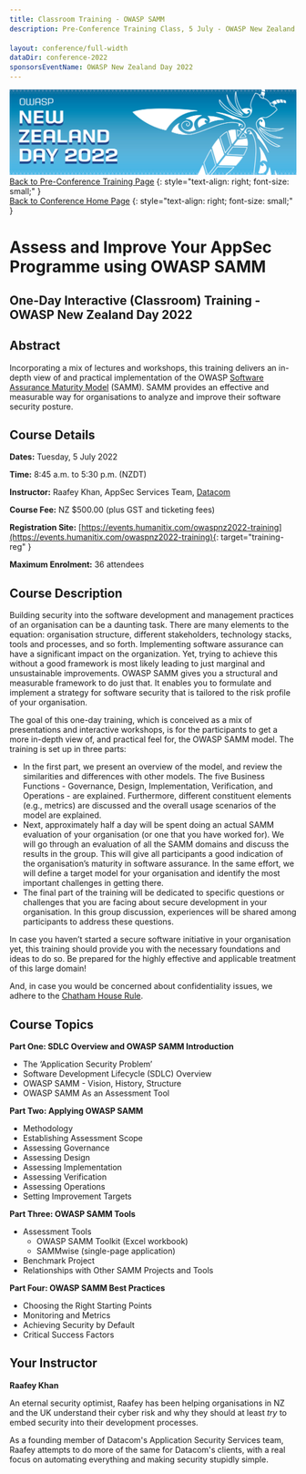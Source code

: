 ```yaml
---
title: Classroom Training - OWASP SAMM
description: Pre-Conference Training Class, 5 July - OWASP New Zealand Day 2022 

layout: conference/full-width
dataDir: conference-2022
sponsorsEventName: OWASP New Zealand Day 2022
---
```


[![Web Banner](/assets/images/2022_Banner_Graphic.jpg)](/conference/)   
[Back to Pre-Conference Training Page](training.md)
{: style="text-align: right; font-size: small;" }   
[Back to Conference Home Page](index.md)
{: style="text-align: right; font-size: small;" }   

# Assess and Improve Your AppSec Programme using OWASP SAMM

## One-Day Interactive (Classroom) Training - OWASP New Zealand Day 2022

## Abstract

Incorporating a mix of lectures and workshops, this training delivers an in-depth view of and practical implementation of the OWASP [Software Assurance Maturity Model](https://owaspsamm.org) (SAMM). SAMM provides an effective and measurable way for organisations to analyze and improve their software security posture.

## Course Details 

**Dates:** Tuesday, 5 July 2022

**Time:** 8:45 a.m. to 5:30 p.m. (NZDT)

**Instructor:** Raafey Khan, AppSec Services Team, [Datacom](https://datacom.co.nz/)   

**Course Fee:** NZ $500.00 (plus GST and ticketing fees)

**Registration Site:** [https://events.humanitix.com/owaspnz2022-training](https://events.humanitix.com/owaspnz2022-training){: target="training-reg" }

**Maximum Enrolment:** 36 attendees

## Course Description

Building security into the software development and management practices of an organisation can be a daunting task. There are many elements to the equation: organisation structure, different stakeholders, technology stacks, tools and processes, and so forth. Implementing software assurance can have a significant impact on the organization. Yet, trying to achieve this without a good framework is most likely leading to just marginal and unsustainable improvements. OWASP SAMM gives you a structural and measurable framework to do just that. It enables you to formulate and implement a strategy for software security that is tailored to the risk profile of your organisation.

The goal of this one-day training, which is conceived as a mix of presentations and interactive workshops, is for the participants to get a more in-depth view of, and practical feel for, the OWASP SAMM model. The training is set up in three parts:

* In the first part, we present an overview of the model, and review the similarities and differences with other models. The five Business Functions - Governance, Design, Implementation, Verification, and Operations - are explained. Furthermore, different constituent elements (e.g., metrics) are discussed and the overall usage scenarios of the model are explained.
* Next, approximately half a day will be spent doing an actual SAMM evaluation of your organisation (or one that you have worked for). We will go through an evaluation of all the SAMM domains and discuss the results in the group. This will give all participants a good indication of the organisation’s maturity in software assurance. In the same effort, we will define a target model for your organisation and identify the most important challenges in getting there. 
* The final part of the training will be dedicated to specific questions or challenges that you are facing about secure development in your organisation. In this group discussion, experiences will be shared among participants to address these questions.

In case you haven’t started a secure software initiative in your organisation yet, this training should provide you with the necessary foundations and ideas to do so. Be prepared for the highly effective and applicable treatment of this large domain!

And, in case you would be concerned about confidentiality issues, we adhere to the [Chatham House Rule](https://www.chathamhouse.org/about-us/chatham-house-rule).

## Course Topics

**Part One: SDLC Overview and OWASP SAMM Introduction**

* The ‘Application Security Problem’
* Software Development Lifecycle (SDLC) Overview
* OWASP SAMM - Vision, History, Structure
* OWASP SAMM As an Assessment Tool

**Part Two: Applying OWASP SAMM**

* Methodology
* Establishing Assessment Scope
* Assessing Governance
* Assessing Design
* Assessing Implementation
* Assessing Verification
* Assessing Operations
* Setting Improvement Targets

**Part Three: OWASP SAMM Tools**

* Assessment Tools
    * OWASP SAMM Toolkit (Excel workbook)
    * SAMMwise (single-page application)
* Benchmark Project
* Relationships with Other SAMM Projects and Tools

**Part Four: OWASP SAMM Best Practices**

* Choosing the Right Starting Points
* Monitoring and Metrics
* Achieving Security by Default
* Critical Success Factors

## Your Instructor

**Raafey Khan**

An eternal security optimist, Raafey has been helping organisations in NZ and the UK understand their cyber risk and why they should at least *try* to embed security into their development processes.

As a founding member of Datacom's Application Security Services team, Raafey attempts to do more of the same for Datacom's clients, with a real focus on automating everything and making security stupidly simple.
